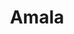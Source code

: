 ---
title: Amala
description: Wraps of Soft and Smoothly made Amala with yam flour.
featured-image:  /uploads/amala.jpg
theme: Swallow
---